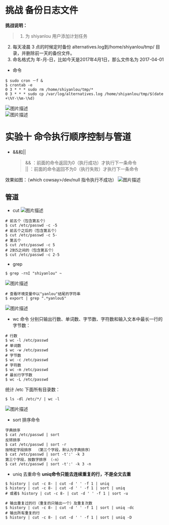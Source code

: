 # 挑战 备份日志文件  
 **挑战说明：**  
> 1. 为 shiyanlou 用户添加计划任务 
2. 每天凌晨 3 点的时候定时备份 alternatives.log到/home/shiyanlou/tmp/ 目录，并删除前一天的备份文件。  
3. 命名格式为 年-月-日，比如今天是2017年4月1日，那么文件名为 2017-04-01  

* 命令
```
$ sudo cron －f &  
$ crontab -e
0 3 * * * sudo rm /home/shiyanlou/tmp/*
0 3 * * * sudo cp /var/log/alternatives.log /home/shiyanlou/tmp/$(date +\%Y-\%m-\%d)
```
![图片描述](https://dn-simplecloud.shiyanlou.com/courses/uid1079828-20190525-1558786847291)  
![图片描述](https://dn-simplecloud.shiyanlou.com/courses/uid1079828-20190525-1558786870867)

# 实验十 命令执行顺序控制与管道

* &&和||
    > && ：前面的命令返回为0（执行成功）才执行下一条命令  
    || ：前面的命令返回不为0（执行失败）才执行下一条命令


效果如图：（which cowsay>/dev/null 指令执行不成功）
![图片描述](https://dn-simplecloud.shiyanlou.com/courses/uid1079828-20190525-1558788819004)

## 管道

* cut
![图片描述](https://dn-simplecloud.shiyanlou.com/courses/uid1079828-20190525-1558789041028)

```
# 前五个（包含第五个）
$ cut /etc/passwd -c -5
# 前五个之后的（包含第五个）
$ cut /etc/passwd -c 5-
# 第五个
$ cut /etc/passwd -c 5
# 2到5之间的（包含第五个）
$ cut /etc/passwd -c 2-5
```

* grep

```
$ grep -rnI "shiyanlou" ~
```
![图片描述](https://dn-simplecloud.shiyanlou.com/courses/uid1079828-20190525-1558789445605)


```
# 查看环境变量中以"yanlou"结尾的字符串
$ export | grep ".*yanlou$"
```
![图片描述](https://dn-simplecloud.shiyanlou.com/courses/uid1079828-20190525-1558789547676)

* wc 命令
分别只输出行数、单词数、字节数、字符数和输入文本中最长一行的字节数：
```
# 行数
$ wc -l /etc/passwd
# 单词数
$ wc -w /etc/passwd
# 字节数
$ wc -c /etc/passwd
# 字符数
$ wc -m /etc/passwd
# 最长行字节数
$ wc -L /etc/passwd
```

统计 /etc 下面所有目录数：
```
$ ls -dl /etc/*/ | wc -l
```

![图片描述](https://dn-simplecloud.shiyanlou.com/courses/uid1079828-20190525-1558789806093)


* sort 排序命令

```
字典排序
$ cat /etc/passwd | sort
反转排序
$ cat /etc/passwd | sort -r
按特定字段排序  （第三个字段，默认为字典排序）
$ cat /etc/passwd | sort -t':' -k 3
第三个字段，按数字排序 （-n）
$ cat /etc/passwd | sort -t':' -k 3 -n
```

* uniq 去重命令
 **uniq命令只能去连续重复的行，不是全文去重**
```
$ history | cut -c 8- | cut -d ' ' -f 1 | uniq
$ history | cut -c 8- | cut -d ' ' -f 1 | sort | uniq
# 或者$ history | cut -c 8- | cut -d ' ' -f 1 | sort -u

# 输出重复过的行（重复的只输出一个）及重复次数
$ history | cut -c 8- | cut -d ' ' -f 1 | sort | uniq -dc
# 输出所有重复的行
$ history | cut -c 8- | cut -d ' ' -f 1 | sort | uniq -D
```




